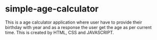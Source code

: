 # simple-age-calculator
This is a age calculator application where user have to provide their birthday with year and as a response the user get the age as per current time. This is created by HTML, CSS and JAVASCRIPT.
